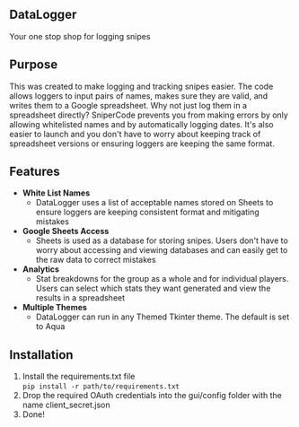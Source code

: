 ## DataLogger
Your one stop shop for logging snipes

## Purpose
This was created to make logging and tracking snipes easier. The code allows loggers to input pairs of names, makes sure they are valid, and writes them to a Google spreadsheet. Why not just log them in a spreadsheet directly? SniperCode prevents you from making errors by only allowing whitelisted names and by automatically logging dates. It's also easier to launch and you don't have to worry about keeping track of spreadsheet versions or ensuring loggers are keeping the same format.

## Features
- **White List Names**
    - DataLogger uses a list of acceptable names stored on Sheets to ensure loggers are keeping consistent format and mitigating mistakes
- **Google Sheets Access**
    - Sheets is used as a database for storing snipes. Users don't have to worry about accessing and viewing databases and can easily get to the raw data to correct mistakes
- **Analytics**
    - Stat breakdowns for the group as a whole and for individual players. Users can select which stats they want generated and view the results in a spreadsheet
- **Multiple Themes**
    - DataLogger can run in any Themed Tkinter theme. The default is set to Aqua

## Installation
1. Install the requirements.txt file  
`pip install -r path/to/requirements.txt`
1. Drop the required OAuth credentials into the gui/config folder with the name client_secret.json
1. Done!